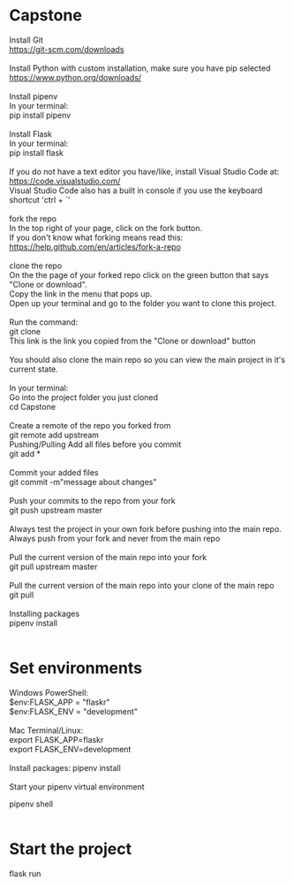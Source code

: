 # Capstone

Install Git
<br>
https://git-scm.com/downloads
<br>
<br>
Install Python with custom installation, make sure you have pip selected
<br>
https://www.python.org/downloads/
<br>
<br>
Install pipenv
<br>
In your terminal: 
<br>
  pip install pipenv
<br>
<br>
Install Flask
<br>
In your terminal: 
<br>
  pip install flask
<br>
<br>
If you do not have a text editor you have/like, install Visual Studio Code at:
https://code.visualstudio.com/
<br>
Visual Studio Code also has a built in console if you use the keyboard shortcut 'ctrl + `'
<br>
<br>
fork the repo
<br>
In the top right of your page, click on the fork button. 
<br>
If you don't know what forking means read this: 
<br>
https://help.github.com/en/articles/fork-a-repo
<br>
<br>
clone the repo
<br>
On the the page of your forked repo click on the green button that says "Clone or download". 
<br>
Copy the link in the menu that pops up.
<br>
Open up your terminal and go to the folder you want to clone this project.
<br>
<br>
Run the command:
<br>
git clone 
<br>
This link is the link you copied from the "Clone or download" button
<br>
<br>
You should also clone the main repo so you can view the main project in it's current state.
<br>
<br>
In your terminal: 
<br>
Go into the project folder you just cloned
<br>
cd Capstone
<br>
<br>
Create a remote of the repo you forked from
<br>
git remote add upstream 
<br>
Pushing/Pulling
Add all files before you commit
<br>
git add *
<br>
<br>
Commit your added files
<br>
git commit -m"message about changes"
<br>
<br>
Push your commits to the repo from your fork
<br>
git push upstream master
<br>
<br>
Always test the project in your own fork before pushing into the main repo. 
Always push from your fork and never from the main repo
<br>
<br>
Pull the current version of the main repo into your fork
<br>
git pull upstream master
<br>
<br>
Pull the current version of the main repo into your clone of the main repo
<br>
git pull
<br>
<br>
Installing packages
<br>
pipenv install
<br>
<br>
# Set environments
Windows PowerShell:
<br>
$env:FLASK_APP = "flaskr"
<br>
$env:FLASK_ENV = "development"
<br>
<br>
Mac Terminal/Linux: 
<br>
export FLASK_APP=flaskr
<br>
export FLASK_ENV=development
<br>
<br>
Install packages: 
pipenv install
<br>
<br>
Start your pipenv virtual environment
<br>

pipenv shell
<br>
<br>
# Start the project
flask run
